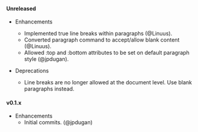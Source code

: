 #### Unreleased

* Enhancements
	* Implemented true line breaks within paragraphs (@Linuus).
	* Converted paragraph command to accept/allow blank content (@Linuus).
	* Allowed :top and :bottom attributes to be set on default paragraph style (@jpdugan).


* Deprecations
	* Line breaks are no longer allowed at the document level. Use blank paragraphs instead.



#### v0.1.x

* Enhancements
	* Initial commits. (@jpdugan) 	 
